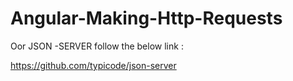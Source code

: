 # Angular-Making-Http-Requests

Oor JSON -SERVER follow the below link :

https://github.com/typicode/json-server

